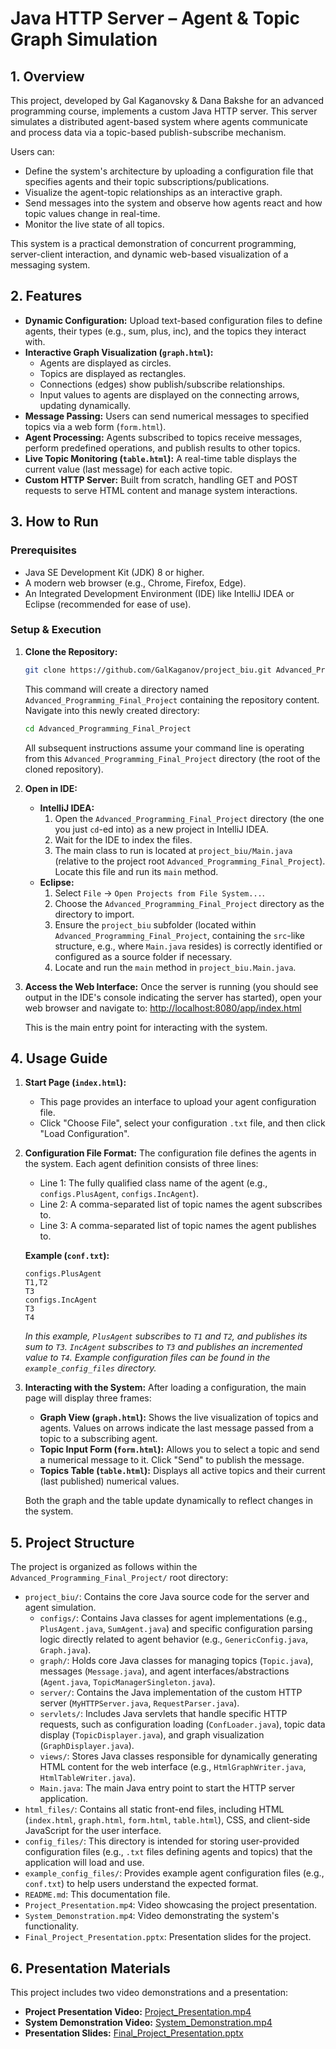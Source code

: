# Java HTTP Server – Agent & Topic Graph Simulation

## 1. Overview

This project, developed by Gal Kaganovsky & Dana Bakshe for an advanced programming course, implements a custom Java HTTP server. This server simulates a distributed agent-based system where agents communicate and process data via a topic-based publish-subscribe mechanism.

Users can:
- Define the system's architecture by uploading a configuration file that specifies agents and their topic subscriptions/publications.
- Visualize the agent-topic relationships as an interactive graph.
- Send messages into the system and observe how agents react and how topic values change in real-time.
- Monitor the live state of all topics.

This system is a practical demonstration of concurrent programming, server-client interaction, and dynamic web-based visualization of a messaging system.

## 2. Features

-   **Dynamic Configuration:** Upload text-based configuration files to define agents, their types (e.g., sum, plus, inc), and the topics they interact with.
-   **Interactive Graph Visualization (`graph.html`):**
    -   Agents are displayed as circles.
    -   Topics are displayed as rectangles.
    -   Connections (edges) show publish/subscribe relationships.
    -   Input values to agents are displayed on the connecting arrows, updating dynamically.
-   **Message Passing:** Users can send numerical messages to specified topics via a web form (`form.html`).
-   **Agent Processing:** Agents subscribed to topics receive messages, perform predefined operations, and publish results to other topics.
-   **Live Topic Monitoring (`table.html`):** A real-time table displays the current value (last message) for each active topic.
-   **Custom HTTP Server:** Built from scratch, handling GET and POST requests to serve HTML content and manage system interactions.

## 3. How to Run

### Prerequisites

-   Java SE Development Kit (JDK) 8 or higher.
-   A modern web browser (e.g., Chrome, Firefox, Edge).
-   An Integrated Development Environment (IDE) like IntelliJ IDEA or Eclipse (recommended for ease of use).

### Setup & Execution

1.  **Clone the Repository:**
    ```bash
    git clone https://github.com/GalKaganov/project_biu.git Advanced_Programming_Final_Project
    ```
    This command will create a directory named `Advanced_Programming_Final_Project` containing the repository content.
    Navigate into this newly created directory:
    ```bash
    cd Advanced_Programming_Final_Project
    ```
    All subsequent instructions assume your command line is operating from this `Advanced_Programming_Final_Project` directory (the root of the cloned repository).

2.  **Open in IDE:**
    -   **IntelliJ IDEA:**
        1.  Open the `Advanced_Programming_Final_Project` directory (the one you just `cd`-ed into) as a new project in IntelliJ IDEA.
        2.  Wait for the IDE to index the files.
        3.  The main class to run is located at `project_biu/Main.java` (relative to the project root `Advanced_Programming_Final_Project`). Locate this file and run its `main` method.
    -   **Eclipse:**
        1.  Select `File` -> `Open Projects from File System...`.
        2.  Choose the `Advanced_Programming_Final_Project` directory as the directory to import.
        3.  Ensure the `project_biu` subfolder (located within `Advanced_Programming_Final_Project`, containing the `src`-like structure, e.g., where `Main.java` resides) is correctly identified or configured as a source folder if necessary.
        4.  Locate and run the `main` method in `project_biu.Main.java`.

3.  **Access the Web Interface:**
    Once the server is running (you should see output in the IDE's console indicating the server has started), open your web browser and navigate to:
    [http://localhost:8080/app/index.html](http://localhost:8080/app/index.html)

    This is the main entry point for interacting with the system.

## 4. Usage Guide

1.  **Start Page (`index.html`):**
    -   This page provides an interface to upload your agent configuration file.
    -   Click "Choose File", select your configuration `.txt` file, and then click "Load Configuration".

2.  **Configuration File Format:**
    The configuration file defines the agents in the system. Each agent definition consists of three lines:
    -   Line 1: The fully qualified class name of the agent (e.g., `configs.PlusAgent`, `configs.IncAgent`).
    -   Line 2: A comma-separated list of topic names the agent subscribes to.
    -   Line 3: A comma-separated list of topic names the agent publishes to.

    **Example (`conf.txt`):**
    ```
    configs.PlusAgent
    T1,T2
    T3
    configs.IncAgent
    T3
    T4
    ```
    *In this example, `PlusAgent` subscribes to `T1` and `T2`, and publishes its sum to `T3`. `IncAgent` subscribes to `T3` and publishes an incremented value to `T4`.*
    *Example configuration files can be found in the `example_config_files` directory.*

3.  **Interacting with the System:**
    After loading a configuration, the main page will display three frames:
    -   **Graph View (`graph.html`):** Shows the live visualization of topics and agents. Values on arrows indicate the last message passed from a topic to a subscribing agent.
    -   **Topic Input Form (`form.html`):** Allows you to select a topic and send a numerical message to it. Click "Send" to publish the message.
    -   **Topics Table (`table.html`):** Displays all active topics and their current (last published) numerical values.

    Both the graph and the table update dynamically to reflect changes in the system.

## 5. Project Structure

The project is organized as follows within the `Advanced_Programming_Final_Project/` root directory:

-   `project_biu/`: Contains the core Java source code for the server and agent simulation.
    -   `configs/`: Contains Java classes for agent implementations (e.g., `PlusAgent.java`, `SumAgent.java`) and specific configuration parsing logic directly related to agent behavior (e.g., `GenericConfig.java`, `Graph.java`).
    -   `graph/`: Holds core Java classes for managing topics (`Topic.java`), messages (`Message.java`), and agent interfaces/abstractions (`Agent.java`, `TopicManagerSingleton.java`).
    -   `server/`: Contains the Java implementation of the custom HTTP server (`MyHTTPServer.java`, `RequestParser.java`).
    -   `servlets/`: Includes Java servlets that handle specific HTTP requests, such as configuration loading (`ConfLoader.java`), topic data display (`TopicDisplayer.java`), and graph visualization (`GraphDisplayer.java`).
    -   `views/`: Stores Java classes responsible for dynamically generating HTML content for the web interface (e.g., `HtmlGraphWriter.java`, `HtmlTableWriter.java`).
    -   `Main.java`: The main Java entry point to start the HTTP server application.
-   `html_files/`: Contains all static front-end files, including HTML (`index.html`, `graph.html`, `form.html`, `table.html`), CSS, and client-side JavaScript for the user interface.
-   `config_files/`: This directory is intended for storing user-provided configuration files (e.g., `.txt` files defining agents and topics) that the application will load and use.
-   `example_config_files/`: Provides example agent configuration files (e.g., `conf.txt`) to help users understand the expected format.
-   `README.md`: This documentation file.
-   `Project_Presentation.mp4`: Video showcasing the project presentation.
-   `System_Demonstration.mp4`: Video demonstrating the system's functionality.
-   `Final_Project_Presentation.pptx`: Presentation slides for the project.

## 6. Presentation Materials

This project includes two video demonstrations and a presentation:

-   **Project Presentation Video:** [Project_Presentation.mp4](./Project_Presentation.mp4)
-   **System Demonstration Video:** [System_Demonstration.mp4](./System_Demonstration.mp4)
-   **Presentation Slides:** [Final_Project_Presentation.pptx](./Final_Project_Presentation.pptx)


